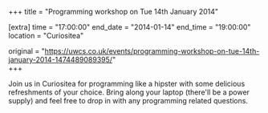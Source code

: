 +++
title = "Programming workshop on Tue 14th January 2014"

[extra]
time = "17:00:00"
end_date = "2014-01-14"
end_time = "19:00:00"
location = "Curiositea"

original = "https://uwcs.co.uk/events/programming-workshop-on-tue-14th-january-2014-1474489089395/"    
+++

Join us in Curiositea for programming like a hipster with some delicious refreshments of your choice. Bring along your laptop (there'll be a power supply) and feel free to drop in with any programming related questions.

